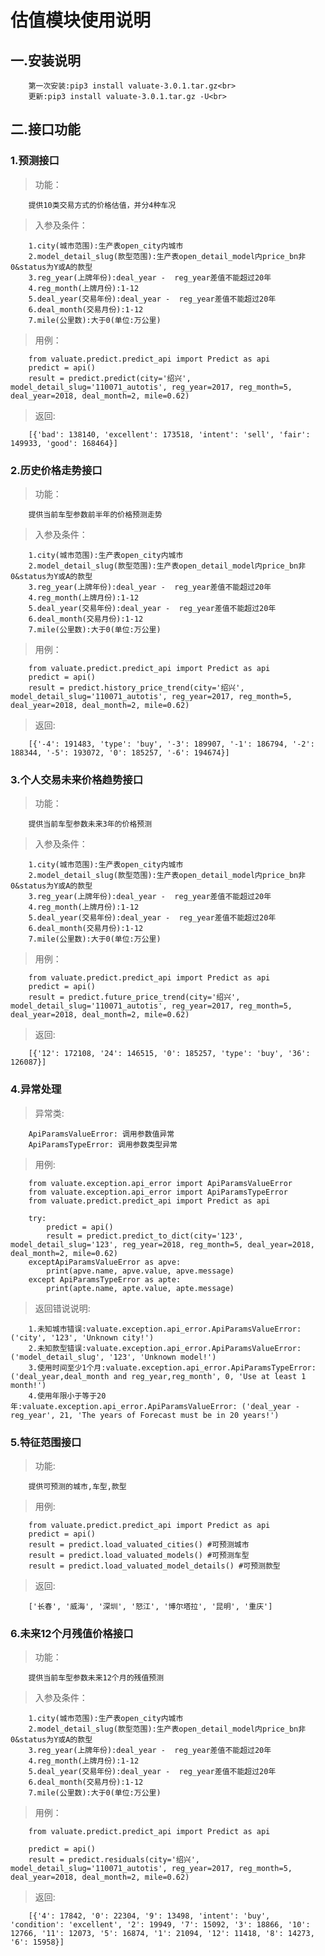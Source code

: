 估值模块使用说明
====

一.安装说明
-------
        第一次安装:pip3 install valuate-3.0.1.tar.gz<br>
        更新:pip3 install valuate-3.0.1.tar.gz -U<br>

二.接口功能
-------
### 1.预测接口
>功能：

        提供10类交易方式的价格估值，并分4种车况

>入参及条件：

        1.city(城市范围):生产表open_city内城市
        2.model_detail_slug(款型范围):生产表open_detail_model内price_bn非0&status为Y或A的款型
        3.reg_year(上牌年份):deal_year -  reg_year差值不能超过20年
        4.reg_month(上牌月份):1-12
        5.deal_year(交易年份):deal_year -  reg_year差值不能超过20年
        6.deal_month(交易月份):1-12
        7.mile(公里数):大于0(单位:万公里)

>用例：

        from valuate.predict.predict_api import Predict as api
        predict = api()
        result = predict.predict(city='绍兴', model_detail_slug='110071_autotis', reg_year=2017, reg_month=5, deal_year=2018, deal_month=2, mile=0.62)

>返回:

        [{'bad': 138140, 'excellent': 173518, 'intent': 'sell', 'fair': 149933, 'good': 168464}]

### 2.历史价格走势接口
>功能：

        提供当前车型参数前半年的价格预测走势

>入参及条件：

        1.city(城市范围):生产表open_city内城市
        2.model_detail_slug(款型范围):生产表open_detail_model内price_bn非0&status为Y或A的款型
        3.reg_year(上牌年份):deal_year -  reg_year差值不能超过20年
        4.reg_month(上牌月份):1-12
        5.deal_year(交易年份):deal_year -  reg_year差值不能超过20年
        6.deal_month(交易月份):1-12
        7.mile(公里数):大于0(单位:万公里)

>用例：

        from valuate.predict.predict_api import Predict as api
        predict = api()
        result = predict.history_price_trend(city='绍兴', model_detail_slug='110071_autotis', reg_year=2017, reg_month=5, deal_year=2018, deal_month=2, mile=0.62)

>返回:

        [{'-4': 191483, 'type': 'buy', '-3': 189907, '-1': 186794, '-2': 188344, '-5': 193072, '0': 185257, '-6': 194674}]

### 3.个人交易未来价格趋势接口
>功能：

        提供当前车型参数未来3年的价格预测

>入参及条件：

        1.city(城市范围):生产表open_city内城市
        2.model_detail_slug(款型范围):生产表open_detail_model内price_bn非0&status为Y或A的款型
        3.reg_year(上牌年份):deal_year -  reg_year差值不能超过20年
        4.reg_month(上牌月份):1-12
        5.deal_year(交易年份):deal_year -  reg_year差值不能超过20年
        6.deal_month(交易月份):1-12
        7.mile(公里数):大于0(单位:万公里)

>用例：

        from valuate.predict.predict_api import Predict as api
        predict = api()
        result = predict.future_price_trend(city='绍兴', model_detail_slug='110071_autotis', reg_year=2017, reg_month=5, deal_year=2018, deal_month=2, mile=0.62)

>返回:

        [{'12': 172108, '24': 146515, '0': 185257, 'type': 'buy', '36': 126087}]

### 4.异常处理
>异常类:

        ApiParamsValueError: 调用参数值异常
        ApiParamsTypeError: 调用参数类型异常

>用例:

        from valuate.exception.api_error import ApiParamsValueError
        from valuate.exception.api_error import ApiParamsTypeError
        from valuate.predict.predict_api import Predict as api

        try:
            predict = api()
            result = predict.predict_to_dict(city='123', model_detail_slug='123', reg_year=2018, reg_month=5, deal_year=2018, deal_month=2, mile=0.62)
        exceptApiParamsValueError as apve:
            print(apve.name, apve.value, apve.message)
        except ApiParamsTypeError as apte:
            print(apte.name, apte.value, apte.message)

>返回错说说明:

        1.未知城市错误:valuate.exception.api_error.ApiParamsValueError: ('city', '123', 'Unknown city!')
        2.未知款型错误:valuate.exception.api_error.ApiParamsValueError: ('model_detail_slug', '123', 'Unknown model!')
        3.使用时间至少1个月:valuate.exception.api_error.ApiParamsTypeError: ('deal_year,deal_month and reg_year,reg_month', 0, 'Use at least 1 month!')
        4.使用年限小于等于20年:valuate.exception.api_error.ApiParamsValueError: ('deal_year - reg_year', 21, 'The years of Forecast must be in 20 years!')

### 5.特征范围接口
>功能:

        提供可预测的城市,车型,款型

>用例:

        from valuate.predict.predict_api import Predict as api
        predict = api()
        result = predict.load_valuated_cities() #可预测城市
        result = predict.load_valuated_models() #可预测车型
        result = predict.load_valuated_model_details() #可预测款型

>返回:

        ['长春', '威海', '深圳', '怒江', '博尔塔拉', '昆明', '重庆']

### 6.未来12个月残值价格接口
>功能：

		提供当前车型参数未来12个月的残值预测

>入参及条件：

		1.city(城市范围):生产表open_city内城市
		2.model_detail_slug(款型范围):生产表open_detail_model内price_bn非0&status为Y或A的款型
		3.reg_year(上牌年份):deal_year -  reg_year差值不能超过20年
		4.reg_month(上牌月份):1-12
		5.deal_year(交易年份):deal_year -  reg_year差值不能超过20年
		6.deal_month(交易月份):1-12
		7.mile(公里数):大于0(单位:万公里)

>用例：

	    from valuate.predict.predict_api import Predict as api

	    predict = api()
	    result = predict.residuals(city='绍兴', model_detail_slug='110071_autotis', reg_year=2017, reg_month=5, deal_year=2018, deal_month=2, mile=0.62)

>返回:

        [{'4': 17842, '0': 22304, '9': 13498, 'intent': 'buy', 'condition': 'excellent', '2': 19949, '7': 15092, '3': 18866, '10': 12766, '11': 12073, '5': 16874, '1': 21094, '12': 11418, '8': 14273, '6': 15958}]
